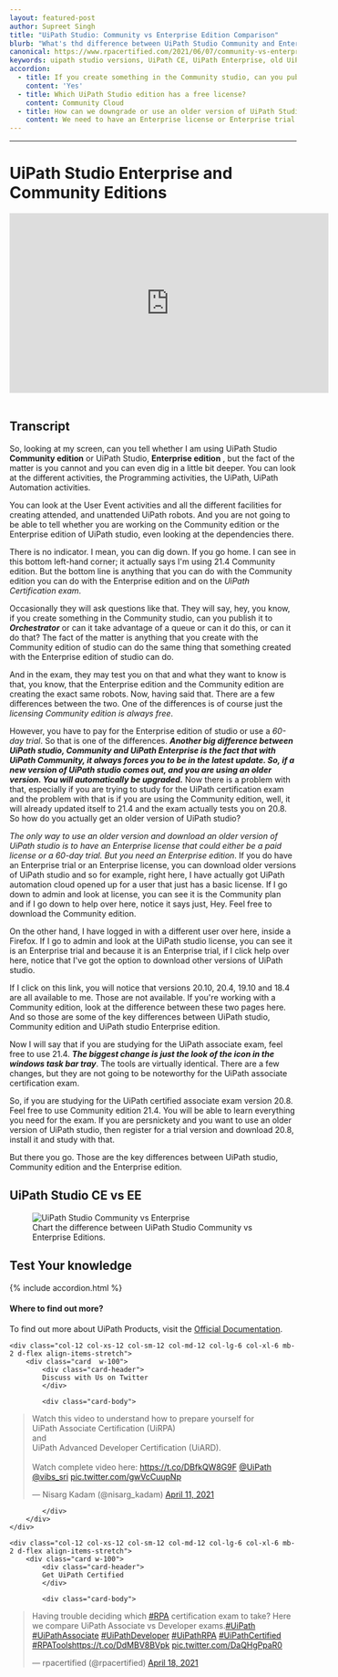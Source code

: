 ```yaml
---
layout: featured-post
author: Supreet Singh
title: "UiPath Studio: Community vs Enterprise Edition Comparison"
blurb: "What's thd difference between UiPath Studio Community and Enterprise editions? Here we compare the two and show you differences between them.."
canonical: https://www.rpacertified.com/2021/06/07/community-vs-enterprise-uipath-studio.html
keywords: uipath studio versions, UiPath CE, UiPath Enterprise, old UiPath Studuio, download uipath, install uipath, uipath, uipath installation, uipath studio, uipath community edition, uipath enterprise edition
accordion: 
  - title: If you create something in the Community studio, can you publish it to Orchestrator?
    content: 'Yes'
  - title: Which UiPath Studio edition has a free license?
    content: Community Cloud
  - title: How can we downgrade or use an older version of UiPath Studio?
    content: We need to have an Enterprise license or Enterprise trial version to use/download older version of UiPath Studio.
---
```

---

# UiPath Studio Enterprise and Community Editions

<div class="embed-responsive embed-responsive-16by9">
<iframe src="https://www.youtube.com/embed/bP_knaHu_uE" allow="accelerometer; autoplay; clipboard-write; encrypted-media; gyroscope; picture-in-picture" allowfullscreen="" width="560" height="315" frameborder="0"></iframe>
</div>
<br/>

## Transcript 
So, looking at my screen, can you tell whether I am using UiPath Studio **Community edition** or UiPath Studio, **Enterprise edition** , but the fact of the matter is you cannot and you can even dig in a little bit deeper. You can look at the different activities, the Programming activities, the UiPath, UiPath Automation activities.

You can look at the User Event activities and all the different facilities for creating attended, and unattended UiPath robots. And you are not going to be able to tell whether you are working on the Community edition or the Enterprise edition of UiPath studio, even looking at the dependencies there.

There is no indicator. I mean, you can dig down. If you go home. I can see in this bottom left-hand corner; it actually says I'm using 21.4 Community edition. But the bottom line is anything that you can do with the Community edition you can do with the Enterprise edition and on the _UiPath Certification exam_.

Occasionally they will ask questions like that. They will say, hey, you know, if you create something in the Community studio, can you publish it to **_Orchestrator_** or can it take advantage of a queue or can it do this, or can it do that? The fact of the matter is anything that you create with the Community edition of studio can do the same thing that something created with the Enterprise edition of studio can do.

And in the exam, they may test you on that and what they want to know is that, you know, that the Enterprise edition and the Community edition are creating the exact same robots. Now, having said that. There are a few differences between the two. One of the differences is of course just the _licensing Community edition is always free_.

However, you have to pay for the Enterprise edition of studio or use a _60-day trial_. So that is one of the differences. **_Another big difference between UiPath studio, Community and UiPath Enterprise is the fact that with UiPath Community, it always forces you to be in the latest update. So, if a new version of UiPath studio comes out, and you are using an older version. You will automatically be upgraded._** Now there is a problem with that, especially if you are trying to study for the UiPath certification exam and the problem with that is if you are using the Community edition, well, it will already updated itself to 21.4 and the exam actually tests you on 20.8. So how do you actually get an older version of UiPath studio?

_The only way to use an older version and download an older version of UiPath studio is to have an Enterprise license that could either be a paid license or a 60-day trial. But you need an Enterprise edition_. If you do have an Enterprise trial or an Enterprise license, you can download older versions of UiPath studio and so for example, right here, I have actually got UiPath automation cloud opened up for a user that just has a basic license. If I go down to admin and look at license, you can see it is the Community plan and if I go down to help over here, notice it says just, Hey. Feel free to download the Community edition.

On the other hand, I have logged in with a different user over here, inside a Firefox. If I go to admin and look at the UiPath studio license, you can see it is an Enterprise trial and because it is an Enterprise trial, if I click help over here, notice that I've got the option to download other versions of UiPath studio.

If I click on this link, you will notice that versions 20.10, 20.4, 19.10 and 18.4 are all available to me. Those are not available. If you're working with a Community edition, look at the difference between these two pages here. And so those are some of the key differences between UiPath studio, Community edition and UiPath studio Enterprise edition.

Now I will say that if you are studying for the UiPath associate exam, feel free to use 21.4. **_The biggest change is just the look of the icon in the windows task bar tray_**. The tools are virtually identical. There are a few changes, but they are not going to be noteworthy for the UiPath associate certification exam.

So, if you are studying for the UiPath certified associate exam version 20.8. Feel free to use Community edition 21.4. You will be able to learn everything you need for the exam. If you are persnickety and you want to use an older version of UiPath studio, then register for a trial version and download 20.8, install it and study with that.

But there you go. Those are the key differences between UiPath studio, Community edition and the Enterprise edition.

## UiPath Studio CE vs EE

<figure class="figure">
  <img src="https://www.rpacertified.com/assets/uipath-studio-community-vs-enterprise-cloud.jpg" alt="UiPath Studio Community vs Enterprise" class="img-fluid mx-auto d-block img-thumbnail rounded ">
  <figcaption class="figure-caption">Chart the difference between UiPath Studio Community vs Enterprise Editions.</figcaption>
</figure>

<h2>Test Your knowledge </h2>
{% include accordion.html %}

#### Where to find out more?

To find out more about UiPath Products, visit the <a href="https://docs.uipath.com/">Official Documentation</a>.

<div class="row">
	
    <div class="col-12 col-xs-12 col-sm-12 col-md-12 col-lg-6 col-xl-6 mb-2 d-flex align-items-stretch">
        <div class="card  w-100">
            <div class="card-header">
            Discuss with Us on Twitter
            </div>

            <div class="card-body">
<!-- **************************** -->       


<blockquote class="twitter-tweet"><p lang="en" dir="ltr">Watch this video to understand how to prepare yourself for <br>UiPath Associate Certification (UiRPA) <br>and <br>UiPath Advanced Developer Certification (UiARD).<br><br>Watch complete video here: <a href="https://t.co/DBfkQW8G9F">https://t.co/DBfkQW8G9F</a> <a href="https://twitter.com/UiPath?ref_src=twsrc%5Etfw">@UiPath</a> <a href="https://twitter.com/vibs_sri?ref_src=twsrc%5Etfw">@vibs_sri</a> <a href="https://t.co/gwVcCuupNp">pic.twitter.com/gwVcCuupNp</a></p>&mdash; Nisarg Kadam (@nisarg_kadam) <a href="https://twitter.com/nisarg_kadam/status/1381253771125161985?ref_src=twsrc%5Etfw">April 11, 2021</a></blockquote> <script async src="https://platform.twitter.com/widgets.js" charset="utf-8"></script> 



<!-- **************************** -->   
            
            
            </div>
        </div>
    </div>
	
	<div class="col-12 col-xs-12 col-sm-12 col-md-12 col-lg-6 col-xl-6 mb-2 d-flex align-items-stretch">
        <div class="card w-100">
            <div class="card-header">
            Get UiPath Certified
            </div>

            <div class="card-body">
<blockquote class="twitter-tweet"><p lang="en" dir="ltr">Having trouble deciding which <a href="https://twitter.com/hashtag/RPA?src=hash&amp;ref_src=twsrc%5Etfw">#RPA</a> certification exam to take? Here we compare UiPath Associate vs Developer exams.<a href="https://twitter.com/hashtag/UiPath?src=hash&amp;ref_src=twsrc%5Etfw">#UiPath</a> <a href="https://twitter.com/hashtag/UiPathAssociate?src=hash&amp;ref_src=twsrc%5Etfw">#UiPathAssociate</a> <a href="https://twitter.com/hashtag/UiPathDeveloper?src=hash&amp;ref_src=twsrc%5Etfw">#UiPathDeveloper</a> <a href="https://twitter.com/hashtag/UiPathRPA?src=hash&amp;ref_src=twsrc%5Etfw">#UiPathRPA</a> <a href="https://twitter.com/hashtag/UiPathCertified?src=hash&amp;ref_src=twsrc%5Etfw">#UiPathCertified</a> <a href="https://twitter.com/hashtag/RPATools?src=hash&amp;ref_src=twsrc%5Etfw">#RPATools</a><a href="https://t.co/DdMBV8BVpk">https://t.co/DdMBV8BVpk</a> <a href="https://t.co/DaQHgPpaR0">pic.twitter.com/DaQHgPpaR0</a></p>&mdash; rpacertified (@rpacertified) <a href="https://twitter.com/rpacertified/status/1383851087157858304?ref_src=twsrc%5Etfw">April 18, 2021</a></blockquote> <script async src="https://platform.twitter.com/widgets.js" charset="utf-8"></script> 
            </div>
        </div>
    </div>
	
</div>
